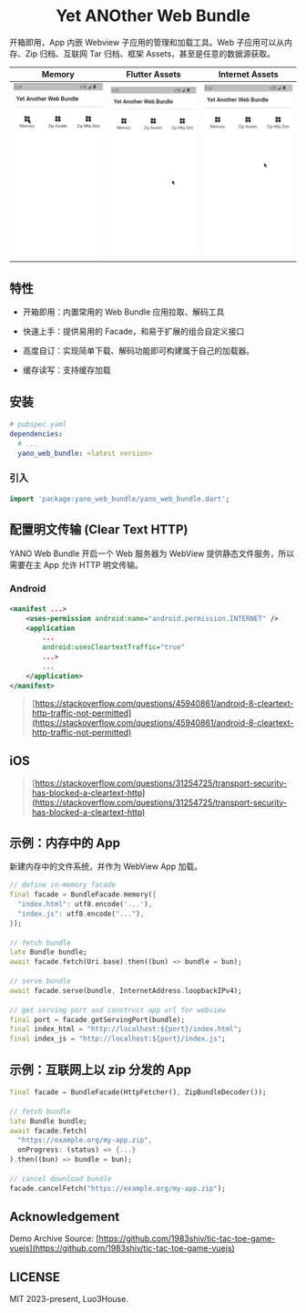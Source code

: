 
# <center>Yet ANOther Web Bundle</center>

开箱即用，App 内嵌 Webview 子应用的管理和加载工具。Web 子应用可以从内存、Zip 归档、互联网 Tar 归档、框架 Assets，甚至是任意的数据源获取。

| Memory                               | Flutter Assets                                 | Internet Assets                                |
| ------------------------------------ | ---------------------------------------------- | ---------------------------------------------- |
| ![Load from Memory](images/rec1.gif) | ![Load from Framework Assets](images/rec2.gif) | ![Load from Internet Archive](images/rec3.gif) |

## 特性

- 开箱即用：内置常用的 Web Bundle 应用拉取、解码工具

- 快速上手：提供易用的 Facade，和易于扩展的组合自定义接口

- 高度自订：实现简单下载、解码功能即可构建属于自己的加载器。

- 缓存读写：支持缓存加载

## 安装

```yaml
# pubspec.yaml
dependencies:
  # ...
  yano_web_bundle: <latest version>
```

### 引入


```dart
import 'package:yano_web_bundle/yano_web_bundle.dart';
```

## 配置明文传输 (Clear Text HTTP)

YANO Web Bundle 开启一个 Web 服务器为 WebView 提供静态文件服务，所以需要在主 App 允许 HTTP 明文传输。

### Android

```xml
<manifest ...>
    <uses-permission android:name="android.permission.INTERNET" />
    <application
        ...
        android:usesCleartextTraffic="true"
        ...>
        ...
    </application>
</manifest>
```

> [https://stackoverflow.com/questions/45940861/android-8-cleartext-http-traffic-not-permitted](https://stackoverflow.com/questions/45940861/android-8-cleartext-http-traffic-not-permitted)



## iOS

> [https://stackoverflow.com/questions/31254725/transport-security-has-blocked-a-cleartext-http](https://stackoverflow.com/questions/31254725/transport-security-has-blocked-a-cleartext-http)


## 示例：内存中的 App

新建内存中的文件系统，并作为 WebView App 加载。

```dart
// define in-memory facade
final facade = BundleFacade.memory({
  "index.html": utf8.encode('...'),
  "index.js": utf8.encode("..."),
});

// fetch bundle
late Bundle bundle;
await facade.fetch(Uri.base).then((bun) => bundle = bun);

// serve bundle
await facade.serve(bundle, InternetAddress.loopbackIPv4);

// get serving port and construct app url for webview
final port = facade.getServingPort(bundle);
final index_html = "http://localhost:${port}/index.html";
final index_js = "http://localhost:${port}/index.js";
```

## 示例：互联网上以 zip 分发的 App

```dart
final facade = BundleFacade(HttpFetcher(), ZipBundleDecoder());

// fetch bundle
late Bundle bundle;
await facade.fetch(
  "https://example.org/my-app.zip",
  onProgress: (status) => {...}
).then((bun) => bundle = bun);

// cancel download bundle
facade.cancelFetch("https://example.org/my-app.zip");
```

## Acknowledgement

Demo Archive Source: [https://github.com/1983shiv/tic-tac-toe-game-vuejs](https://github.com/1983shiv/tic-tac-toe-game-vuejs)

## LICENSE

MIT 2023-present, Luo3House.
